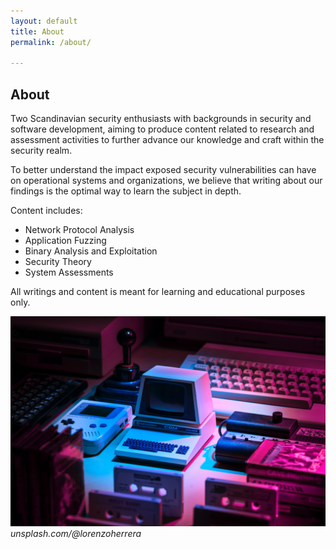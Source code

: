 ```yaml
---
layout: default
title: About
permalink: /about/

---
```

## About

Two Scandinavian security enthusiasts with backgrounds in security and software development, aiming to produce content related to research and assessment activities to further advance our knowledge and craft within the security realm. 

To better understand the impact exposed security vulnerabilities can have on operational systems and organizations, we believe that writing about our findings is the optimal way to learn the subject in depth. 

Content includes:
 - Network Protocol Analysis
 - Application Fuzzing
 - Binary Analysis and Exploitation
 - Security Theory
 - System Assessments

All writings and content is meant for learning and educational purposes only.

![](/images/computer.jpg)
*unsplash.com/@lorenzoherrera*
